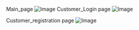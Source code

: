 Main_page 
![Image](https://github.com/user-attachments/assets/a3c7d7f9-1f9d-4456-bf5c-f8339c61dd15)
Customer_Login page
![Image](https://github.com/user-attachments/assets/c0af52af-08b0-42ac-8526-af86c6d6a906)


Customer_registration page
![Image](https://github.com/user-attachments/assets/40f52c8d-87bb-4a28-a713-fa6759709d9b)
